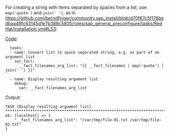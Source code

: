 For creating a string with items separated by spaces from a list, use `map('quote')` and `join(' ')`, as in https://github.com/berndfinger/community.sap_install/blob/d70f67c5f176bedbaa48fc63145d1e7b388c5805/roles/sap_general_preconfigure/tasks/RedHat/installation.yml#L53:

[Code](https://github.com/berndfinger/ansible-data-type-conversion/blob/main/sample-code/create-space-separated-string-of-items-from-list.md):
```
  tasks:
  - name: Convert list to space separated string, e.g. as part of an argument list
    set_fact:
      __fact_filenames_arg_list: "{{ __fact_filenames | map('quote') | join(' ') }}"

  - name: Display resulting argument list
    debug:
      var: __fact_filenames_arg_list
```

Output:
```
TASK [Display resulting argument list] *****************************************************************************************************
ok: [localhost] => {
    "__fact_filenames_arg_list": "/var/tmp/file-01.txt /var/tmp/file-02.txt"
}
```
